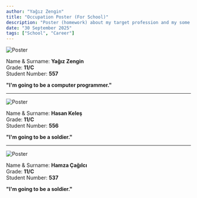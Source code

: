 ```yaml
---
author: "Yağız Zengin"
title: "Occupation Poster (For School)"
description: "Poster (homework) about my target profession and my some friends."
date: "30 September 2025"
tags: ["School", "Career"]
---
```


![Poster](/content/pictures/occupation-poster.png)

Name & Surname: **Yağız Zengin**\
Grade: **11/C**\
Student Number: **557**

**"I'm going to be a computer programmer."**

---

![Poster](/content/pictures/occupation-poster-2.jpeg)

Name & Surname: **Hasan Keleş**\
Grade: **11/C**\
Student Number: **556**

**"I'm going to be a soldier."**

---

![Poster](/content/pictures/occupation-poster-3.jpeg)

Name & Surname: **Hamza Çağılcı**\
Grade: **11/C**\
Student Number: **537**

**"I'm going to be a soldier."**

